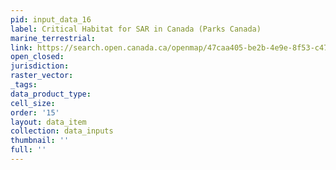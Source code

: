 ```yaml
---
pid: input_data_16
label: Critical Habitat for SAR in Canada (Parks Canada)
marine_terrestrial: 
link: https://search.open.canada.ca/openmap/47caa405-be2b-4e9e-8f53-c478ade2ca74
open_closed: 
jurisdiction: 
raster_vector: 
_tags: 
data_product_type: 
cell_size: 
order: '15'
layout: data_item
collection: data_inputs
thumbnail: ''
full: ''
---
```

